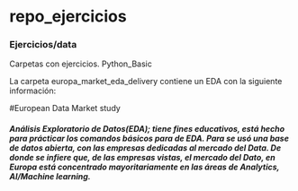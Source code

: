 # repo_ejercicios
### Ejercicios/data

Carpetas con ejercicios. Python_Basic

La carpeta europa_market_eda_delivery contiene un EDA con la siguiente información: 

#European Data Market study 
##### Análisis Exploratorio de Datos(EDA); tiene fines educativos, está hecho para prácticar los comandos básicos para de EDA. Para se usó una base de datos abierta, con las empresas dedicadas al mercado del Data. De donde se infiere que, de las empresas vistas, el mercado del Dato, en Europa está concentrado mayoritariamente en las áreas de Analytics, AI/Machine learning. 
